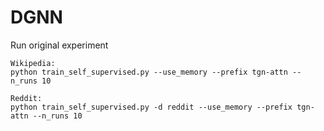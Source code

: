 # DGNN
Run original experiment

```
Wikipedia:
python train_self_supervised.py --use_memory --prefix tgn-attn --n_runs 10

Reddit:
python train_self_supervised.py -d reddit --use_memory --prefix tgn-attn --n_runs 10
```

